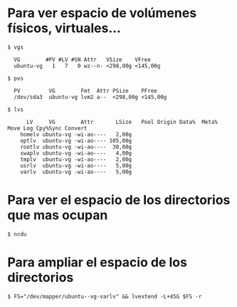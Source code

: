 
# Para ver espacio de volúmenes físicos, virtuales...

    $ vgs

```
  VG        #PV #LV #SN Attr   VSize    VFree
  ubuntu-vg   1   7   0 wz--n- <298,00g <145,00g
```    

    $ pvs

```
  PV         VG        Fmt  Attr PSize    PFree
  /dev/sda3  ubuntu-vg lvm2 a--  <298,00g <145,00g
```    

    $ lvs
```
      LV     VG        Attr       LSize   Pool Origin Data%  Meta%  Move Log Cpy%Sync Convert
    homelv ubuntu-vg -wi-ao----   2,00g
    optlv  ubuntu-vg -wi-ao---- 105,00g
    rootlv ubuntu-vg -wi-ao----  30,00g
    swaplv ubuntu-vg -wi-ao----   4,00g
    tmplv  ubuntu-vg -wi-ao----   2,00g
    usrlv  ubuntu-vg -wi-ao----   5,00g
    varlv  ubuntu-vg -wi-ao----   5,00g
```

# Para ver el espacio de los directorios que mas ocupan

    $ ncdu

# Para ampliar el espacio de los directorios
    
    $ FS="/dev/mapper/ubuntu--vg-varlv" && lvextend -L+45G $FS -r